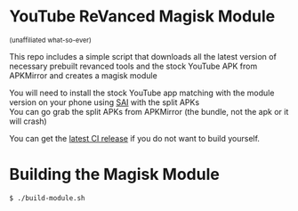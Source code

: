 # YouTube ReVanced Magisk Module

<sub>(unaffiliated what-so-ever)<sub>

This repo includes a simple script that
downloads all the latest version of necessary prebuilt revanced tools and the stock YouTube APK from APKMirror and creates a magisk module  

You will need to install the stock YouTube app matching with the module version on your phone using [SAI](https://play.google.com/store/apps/details?id=com.aefyr.sai&hl=tr&gl=US) with the split APKs  
You can go grab the split APKs from APKMirror (the bundle, not the apk or it will crash)  


You can get the [latest CI release](https://github.com/j-hc/revanced-magisk-module/releases) if you do not want to build yourself.


# Building the Magisk Module

```bash
$ ./build-module.sh
```
